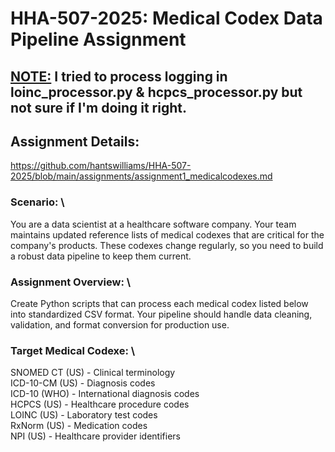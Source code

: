 # HHA-507-2025: Medical Codex Data Pipeline Assignment 

## **<ins>NOTE:</ins> I tried to process logging in loinc_processor.py & hcpcs_processor.py but not sure if I'm doing it right.**

## Assignment Details:
https://github.com/hantswilliams/HHA-507-2025/blob/main/assignments/assignment1_medicalcodexes.md

### Scenario: \
You are a data scientist at a healthcare software company. Your team maintains updated reference lists of medical codexes that are critical for the company's products. These codexes change regularly, so you need to build a robust data pipeline to keep them current.

### Assignment Overview: \
Create Python scripts that can process each medical codex listed below into standardized CSV format. Your pipeline should handle data cleaning, validation, and format conversion for production use.

### Target Medical Codexe: \
SNOMED CT (US) - Clinical terminology \
ICD-10-CM (US) - Diagnosis codes \
ICD-10 (WHO) - International diagnosis codes \
HCPCS (US) - Healthcare procedure codes \
LOINC (US) - Laboratory test codes \
RxNorm (US) - Medication codes \
NPI (US) - Healthcare provider identifiers
